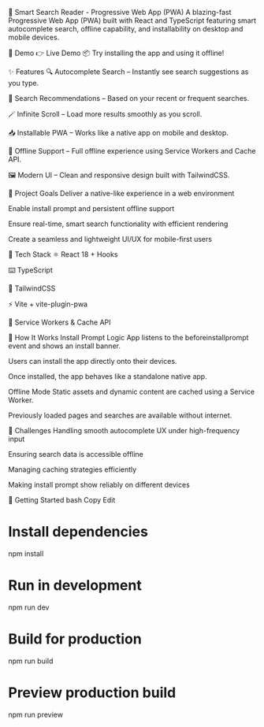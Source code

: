 📱 Smart Search Reader - Progressive Web App (PWA)
A blazing-fast Progressive Web App (PWA) built with React and TypeScript featuring smart autocomplete search, offline capability, and installability on desktop and mobile devices.

🔗 Demo
👉 Live Demo
📦 Try installing the app and using it offline!

✨ Features
🔍 Autocomplete Search – Instantly see search suggestions as you type.

🧠 Search Recommendations – Based on your recent or frequent searches.

🪄 Infinite Scroll – Load more results smoothly as you scroll.

📥 Installable PWA – Works like a native app on mobile and desktop.

🔌 Offline Support – Full offline experience using Service Workers and Cache API.

🖼️ Modern UI – Clean and responsive design built with TailwindCSS.

🎯 Project Goals
Deliver a native-like experience in a web environment

Enable install prompt and persistent offline support

Ensure real-time, smart search functionality with efficient rendering

Create a seamless and lightweight UI/UX for mobile-first users

🧪 Tech Stack
⚛️ React 18 + Hooks

⌨️ TypeScript

🎨 TailwindCSS

⚡ Vite + vite-plugin-pwa

🔧 Service Workers & Cache API

🧩 How It Works
Install Prompt Logic
App listens to the beforeinstallprompt event and shows an install banner.

Users can install the app directly onto their devices.

Once installed, the app behaves like a standalone native app.

Offline Mode
Static assets and dynamic content are cached using a Service Worker.

Previously loaded pages and searches are available without internet.

🚧 Challenges
Handling smooth autocomplete UX under high-frequency input

Ensuring search data is accessible offline

Managing caching strategies efficiently

Making install prompt show reliably on different devices

🚀 Getting Started
bash
Copy
Edit
# Install dependencies
npm install

# Run in development
npm run dev

# Build for production
npm run build

# Preview production build
npm run preview
